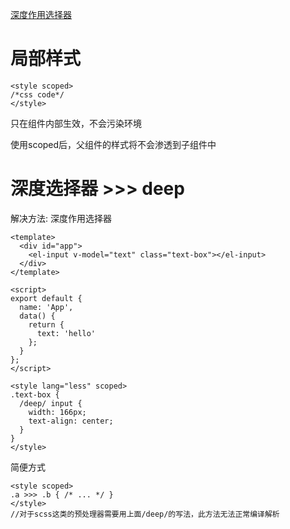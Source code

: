 
[深度作用选择器](https://vue-loader.vuejs.org/zh/guide/scoped-css.html#%E6%B7%B1%E5%BA%A6%E4%BD%9C%E7%94%A8%E9%80%89%E6%8B%A9%E5%99%A8)

# 局部样式

```
<style scoped>
/*css code*/
</style>
```
只在组件内部生效，不会污染环境

使用scoped后，父组件的样式将不会渗透到子组件中

# 深度选择器 >>> deep

解决方法: 深度作用选择器

```
<template>
  <div id="app">
    <el-input v-model="text" class="text-box"></el-input>
  </div>
</template>

<script>
export default {
  name: 'App',
  data() {
    return {
      text: 'hello'
    };
  }
};
</script>

<style lang="less" scoped>
.text-box {
  /deep/ input {
    width: 166px;
    text-align: center;
  }
}
</style>
```

简便方式
```
<style scoped>
.a >>> .b { /* ... */ }
</style>
//对于scss这类的预处理器需要用上面/deep/的写法，此方法无法正常编译解析
```


